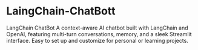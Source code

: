 # LaingChain-ChatBott
LangChain ChatBot A context-aware AI chatbot built with LangChain and OpenAI, featuring multi-turn conversations, memory, and a sleek Streamlit interface. Easy to set up and customize for personal or learning projects.
